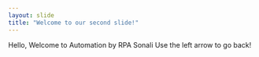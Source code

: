 ```yaml
---
layout: slide
title: "Welcome to our second slide!"
---
```

Hello, Welcome to Automation by RPA Sonali
Use the left arrow to go back!
